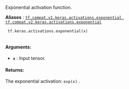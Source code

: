 Exponential activation function.

**Aliases** : [ `tf.compat.v1.keras.activations.exponential` ](/api_docs/python/tf/keras/activations/exponential), [ `tf.compat.v2.keras.activations.exponential` ](/api_docs/python/tf/keras/activations/exponential)

```
 tf.keras.activations.exponential(x)
 
```

#### Arguments:
- **`x`** : Input tensor.


#### Returns:
The exponential activation:  `exp(x)` .

